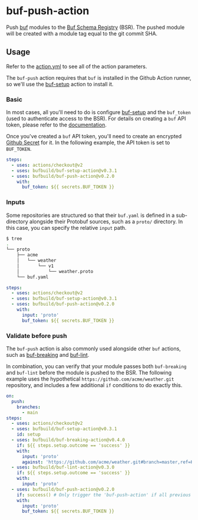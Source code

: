 # buf-push-action

Push [buf](https://github.com/bufbuild/buf) modules to the
[Buf Schema Registry](https://buf.build) (BSR). The pushed
module will be created with a module tag equal to the git
commit SHA.

## Usage

Refer to the [action.yml](https://github.com/bufbuild/buf-push-action/blob/master/action.yml)
to see all of the action parameters.

The `buf-push` action requires that `buf` is installed in the Github Action
runner, so we'll use the [buf-setup][1] action to install it.

### Basic

In most cases, all you'll need to do is configure [buf-setup][1] and the
`buf_token` (used to authenticate access to the BSR). For details on
creating a `buf` API token, please refer to the
[documentation](https://beta.docs.buf.build/authentication#create-an-api-token).

Once you've created a `buf` API token, you'll need to create an encrypted
[Github Secret](https://docs.github.com/en/actions/reference/encrypted-secrets)
for it. In the following example, the API token is set to `BUF_TOKEN`.

```yaml
steps:
  - uses: actions/checkout@v2
  - uses: bufbuild/buf-setup-action@v0.3.1
  - uses: bufbuild/buf-push-action@v0.2.0
    with:
      buf_token: ${{ secrets.BUF_TOKEN }}
```

### Inputs

Some repositories are structured so that their `buf.yaml` is defined
in a sub-directory alongside their Protobuf sources, such as a `proto/`
directory. In this case, you can specify the relative `input` path.

```sh
$ tree
.
└── proto
    ├── acme
    │   └── weather
    │       └── v1
    │           └── weather.proto
    └── buf.yaml
```

```yaml
steps:
  - uses: actions/checkout@v2
  - uses: bufbuild/buf-setup-action@v0.3.1
  - uses: bufbuild/buf-push-action@v0.2.0
    with:
      input: 'proto'
      buf_token: ${{ secrets.BUF_TOKEN }}
```

### Validate before push

The `buf-push` action is also commonly used alongside other `buf` actions,
such as [buf-breaking][2] and [buf-lint][3].

In combination, you can verify that your module passes both `buf-breaking`
and `buf-lint` before the module is pushed to the BSR. The following example
uses the hypothetical `https://github.com/acme/weather.git` repository,
and includes a few additional `if` conditions to do exactly this.

```yaml
on:
  push:
    branches:
      - main
steps:
  - uses: actions/checkout@v2
  - uses: bufbuild/buf-setup-action@v0.3.1
    id: setup
  - uses: bufbuild/buf-breaking-action@v0.4.0
    if: ${{ steps.setup.outcome == 'success' }}
    with:
      input: 'proto'
      against: 'https://github.com/acme/weather.git#branch=master,ref=HEAD~1,subdir=proto'
  - uses: bufbuild/buf-lint-action@v0.3.0
    if: ${{ steps.setup.outcome == 'success' }}
    with:
      input: 'proto'
  - uses: bufbuild/buf-push-action@v0.2.0
    if: success() # Only trigger the 'buf-push-action' if all previous steps succeed.
    with:
      input: 'proto'
      buf_token: ${{ secrets.BUF_TOKEN }}
```

  [1]: https://github.com/marketplace/actions/buf-setup
  [2]: https://github.com/marketplace/actions/buf-breaking
  [3]: https://github.com/marketplace/actions/buf-lint

